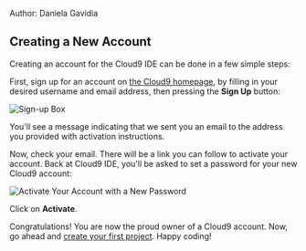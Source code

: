 Author: Daniela Gavidia

## Creating a New Account

Creating an account for the Cloud9 IDE can be done in a few simple steps:

First, sign up for an account on [the Cloud9 homepage](http://c9.io/site/pricing), by filling in your desired username and email address, then pressing the **Sign Up** button: 

![Sign-up Box](./images/signUp.png)

You'll see a message indicating that we sent you an email to the address you provided with activation instructions.

Now, check your email. There will be a link you can follow to activate your account. Back at Cloud9 IDE, you'll be asked to set a password for your new Cloud9 account:

![Activate Your Account with a New Password](./images/activateAccount.png)

Click on **Activate**.

Congratulations! You are now the proud owner of a Cloud9 account. Now, go ahead and [create your first project](creating_new_workspace.html). Happy coding!